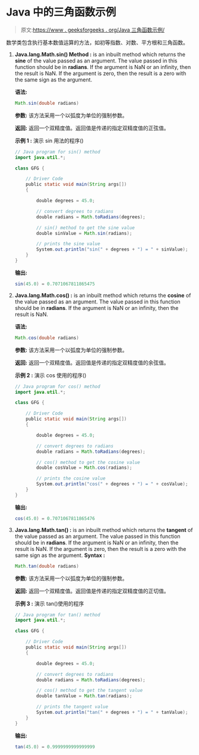 # Java 中的三角函数示例

> 原文:[https://www . geeksforgeeks . org/Java 三角函数示例/](https://www.geeksforgeeks.org/trigonometric-functions-in-java-with-examples/)

数学类包含执行基本数值运算的方法，如初等指数、对数、平方根和三角函数。

1.  **Java.lang.Math.sin() Method :** is an inbuilt method which returns the **sine** of the value passed as an argument. The value passed in this function should be in **radians**. If the argument is NaN or an infinity, then the result is NaN. If the argument is zero, then the result is a zero with the same sign as the argument.

    **语法:**

    ```java
    Math.sin(double radians)
    ```

    **参数:**
    该方法采用一个以弧度为单位的强制参数。

    **返回:**
    返回一个双精度值。返回值是传递的指定双精度值的正弦值。

    **示例 1 :** 演示 sin 用法的程序()

    ```java
    // Java program for sin() method
    import java.util.*;

    class GFG {

        // Driver Code
        public static void main(String args[])
        {

            double degrees = 45.0;

            // convert degrees to radians
            double radians = Math.toRadians(degrees);

            // sin() method to get the sine value
            double sinValue = Math.sin(radians);

            // prints the sine value
            System.out.println("sin(" + degrees + ") = " + sinValue);
        }
    }
    ```

    **输出:**

    ```java
    sin(45.0) = 0.7071067811865475

    ```

2.  **Java.lang.Math.cos() :** is an inbuilt method which returns the **cosine** of the value passed as an argument. The value passed in this function should be in **radians**. If the argument is NaN or an infinity, then the result is NaN.

    **语法:**

    ```java
    Math.cos(double radians)
    ```

    **参数:**
    该方法采用一个以弧度为单位的强制参数。

    **返回:**
    返回一个双精度值。返回值是传递的指定双精度值的余弦值。

    **示例 2 :** 演示 cos 使用的程序()

    ```java
    // Java program for cos() method
    import java.util.*;

    class GFG {

        // Driver Code
        public static void main(String args[])
        {

            double degrees = 45.0;

            // convert degrees to radians
            double radians = Math.toRadians(degrees);

            // cos() method to get the cosine value
            double cosValue = Math.cos(radians);

            // prints the cosine value
            System.out.println("cos(" + degrees + ") = " + cosValue);
        }
    }
    ```

    **输出:**

    ```java
    cos(45.0) = 0.7071067811865476

    ```

3.  **Java.lang.Math.tan() :** is an inbuilt method which returns the **tangent** of the value passed as an argument. The value passed in this function should be in **radians**. If the argument is NaN or an infinity, then the result is NaN. If the argument is zero, then the result is a zero with the same sign as the argument.
    **Syntax :**

    ```java
    Math.tan(double radians)
    ```

    **参数:**
    该方法采用一个以弧度为单位的强制参数。

    **返回:**
    返回一个双精度值。返回值是传递的指定双精度值的正切值。

    **示例 3 :** 演示 tan()使用的程序

    ```java
    // Java program for tan() method
    import java.util.*;

    class GFG {

        // Driver Code
        public static void main(String args[])
        {

            double degrees = 45.0;

            // convert degrees to radians
            double radians = Math.toRadians(degrees);

            // cos() method to get the tangent value
            double tanValue = Math.tan(radians);

            // prints the tangent value
            System.out.println("tan(" + degrees + ") = " + tanValue);
        }
    }
    ```

    **输出:**

    ```java
    tan(45.0) = 0.9999999999999999

    ```
